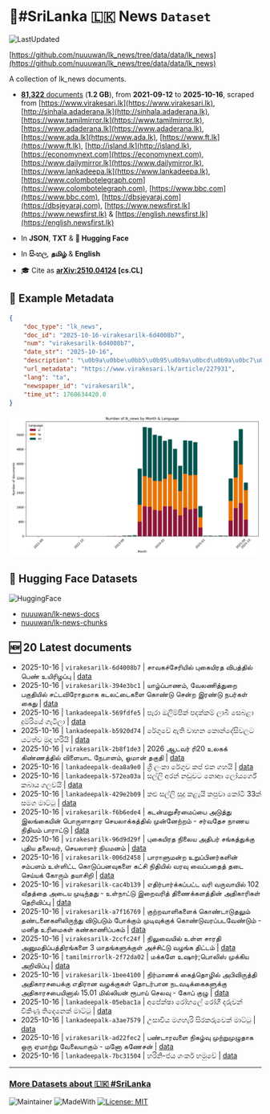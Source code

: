 # 📄#SriLanka 🇱🇰 News `Dataset`

![LastUpdated](https://img.shields.io/badge/last_updated-2025--10--17_03:14:45-green)

[https://github.com/nuuuwan/lk_news/tree/data/data/lk_news](https://github.com/nuuuwan/lk_news/tree/data/data/lk_news)

A collection of lk_news documents.

- [**81,322** documents](https://github.com/nuuuwan/lk_news/tree/data/data/lk_news) (**1.2 GB**), from **2021-09-12** to **2025-10-16**, scraped from [https://www.virakesari.lk](https://www.virakesari.lk), [http://sinhala.adaderana.lk](http://sinhala.adaderana.lk), [https://www.tamilmirror.lk](https://www.tamilmirror.lk), [https://www.adaderana.lk](https://www.adaderana.lk), [https://www.ada.lk](https://www.ada.lk), [https://www.ft.lk](https://www.ft.lk), [http://island.lk](http://island.lk), [https://economynext.com](https://economynext.com), [https://www.dailymirror.lk](https://www.dailymirror.lk), [https://www.lankadeepa.lk](https://www.lankadeepa.lk), [https://www.colombotelegraph.com](https://www.colombotelegraph.com), [https://www.bbc.com](https://www.bbc.com), [https://dbsjeyaraj.com](https://dbsjeyaraj.com), [https://www.newsfirst.lk](https://www.newsfirst.lk) & [https://english.newsfirst.lk](https://english.newsfirst.lk)

- In **JSON**, **TXT** & **🤗 Hugging Face**

- In **සිංහල**, **தமிழ்** & **English**

- 🎓 Cite as **[arXiv:2510.04124](https://arxiv.org/abs/2510.04124) [cs.CL]**

## 📝 Example Metadata

```json
{
    "doc_type": "lk_news",
    "doc_id": "2025-10-16-virakesarilk-6d4008b7",
    "num": "virakesarilk-6d4008b7",
    "date_str": "2025-10-16",
    "description": "\u0b9a\u0bbe\u0bb5\u0b95\u0b9a\u0bcd\u0b9a\u0bc7\u0bb0\u0bbf\u0baf\u0bbf\u0bb2\u0bcd \u0baa\u0bc1\u0b95\u0bc8\u0baf\u0bbf\u0bb0\u0ba4 \u0bb5\u0bbf\u0baa\u0ba4\u0bcd\u0ba4\u0bbf\u0bb2\u0bcd \u0baa\u0bc6\u0ba3\u0bcd \u0b89\u0baf\u0bbf\u0bb0\u0bbf\u0bb4\u0baa\u0bcd\u0baa\u0bc1",
    "url_metadata": "https://www.virakesari.lk/article/227931",
    "lang": "ta",
    "newspaper_id": "virakesarilk",
    "time_ut": 1760634420.0
}
```

![Chart](https://raw.githubusercontent.com/nuuuwan/lk_news/refs/heads/data/data/lk_news/docs_by_month_and_lang.png)

## 🤗 Hugging Face Datasets

![HuggingFace](https://img.shields.io/badge/-HuggingFace-FDEE21?style=for-the-badge&logo=HuggingFace)

- [nuuuwan/lk-news-docs](https://huggingface.co/datasets/nuuuwan/lk-news-docs)
- [nuuuwan/lk-news-chunks](https://huggingface.co/datasets/nuuuwan/lk-news-chunks)

## 🆕 20 Latest documents

- 2025-10-16 | `virakesarilk-6d4008b7` | சாவகச்சேரியில் புகையிரத விபத்தில் பெண் உயிரிழப்பு | [data](https://github.com/nuuuwan/lk_news/tree/data/data/lk_news/2020s/2025/2025-10-16-virakesarilk-6d4008b7)
- 2025-10-16 | `virakesarilk-394e3bc1` | யாழ்ப்பாணம், வேலணித்துறை பகுதியில் சட்டவிரோதமாக கடலட்டைகளை கொண்டு சென்ற இரண்டு நபர்கள் கைது | [data](https://github.com/nuuuwan/lk_news/tree/data/data/lk_news/2020s/2025/2025-10-16-virakesarilk-394e3bc1)
- 2025-10-16 | `lankadeepalk-569fdfe5` | පැරා ඔලිම්පික් පදක්කම් ලාබී සෙබළා දුම්රියේ ගැටිලා | [data](https://github.com/nuuuwan/lk_news/tree/data/data/lk_news/2020s/2025/2025-10-16-lankadeepalk-569fdfe5)
- 2025-10-16 | `lankadeepalk-b5920d74` | රේගුවේ ඇති වාහන කොන්දේසිවලට යටත්ව මුදා හරියි | [data](https://github.com/nuuuwan/lk_news/tree/data/data/lk_news/2020s/2025/2025-10-16-lankadeepalk-b5920d74)
- 2025-10-16 | `virakesarilk-2b8f1de3` | 2026 ஆடவர் ரி20 உலகக் கிண்ணத்தில் விளையாட நேபாளம், ஓமான் தகுதி | [data](https://github.com/nuuuwan/lk_news/tree/data/data/lk_news/2020s/2025/2025-10-16-virakesarilk-2b8f1de3)
- 2025-10-16 | `lankadeepalk-dea8a9e0` | ශ්‍රී ලංකා රේගුව කප් එක ගහයි | [data](https://github.com/nuuuwan/lk_news/tree/data/data/lk_news/2020s/2025/2025-10-16-lankadeepalk-dea8a9e0)
- 2025-10-16 | `lankadeepalk-572ea03a` | සල්ලි අරන් නඩුවට නොආ ලෝයර්ගේ කබාය ගලවයි | [data](https://github.com/nuuuwan/lk_news/tree/data/data/lk_news/2020s/2025/2025-10-16-lankadeepalk-572ea03a)
- 2025-10-16 | `lankadeepalk-429e2b09` | කළු සල්ලි සුදු කළැයි කපුවා කෝටි 33ක් සමග මාට්ටු | [data](https://github.com/nuuuwan/lk_news/tree/data/data/lk_news/2020s/2025/2025-10-16-lankadeepalk-429e2b09)
- 2025-10-16 | `virakesarilk-f6b6ede4` | கடன்மறுசீரமைப்பை அடுத்து இலங்கையின்  பொருளாதார செயலாக்கத்தில் முன்னேற்றம் - சர்வதேச நாணய நிதியம் பாராட்டு | [data](https://github.com/nuuuwan/lk_news/tree/data/data/lk_news/2020s/2025/2025-10-16-virakesarilk-f6b6ede4)
- 2025-10-16 | `virakesarilk-96d9d29f` | புகையிரத நிலைய  அதிபர் சங்கத்துக்கு  புதிய தலைவர், செயலாளர் நியமனம் | [data](https://github.com/nuuuwan/lk_news/tree/data/data/lk_news/2020s/2025/2025-10-16-virakesarilk-96d9d29f)
- 2025-10-16 | `virakesarilk-006d2458` | பாராளுமன்ற உறுப்பினர்களின் சம்பளம் உள்ளிட்ட கொடுப்பனவுகளை கட்சி நிதியில் வரவு வைப்பதைத் தடை செய்யக் கோரும் தயாசிறி | [data](https://github.com/nuuuwan/lk_news/tree/data/data/lk_news/2020s/2025/2025-10-16-virakesarilk-006d2458)
- 2025-10-16 | `virakesarilk-cac4b139` | எதிர்பார்க்கப்பட்ட வரி வருவாயில் 102 வீதத்தை அடைய முடிந்தது - உள்நாட்டு இறைவரித் திணைக்களத்தின் அதிகாரிகள் தெரிவிப்பு | [data](https://github.com/nuuuwan/lk_news/tree/data/data/lk_news/2020s/2025/2025-10-16-virakesarilk-cac4b139)
- 2025-10-16 | `virakesarilk-a7f16769` | குற்றவாளிகளைக் கொண்டாடுதலும் தண்டனைகளிலிருந்து விடுபடும் போக்கும் முடிவுக்குக் கொண்டுவரப்படவேண்டும் - மனித உரிமைகள் கண்காணிப்பகம் | [data](https://github.com/nuuuwan/lk_news/tree/data/data/lk_news/2020s/2025/2025-10-16-virakesarilk-a7f16769)
- 2025-10-16 | `virakesarilk-2ccfc24f` | நிலுவையில் உள்ள சாரதி அனுமதிப்பத்திரங்களை 3 மாதங்களுக்குள் அச்சிட்டு வழங்க திட்டம் | [data](https://github.com/nuuuwan/lk_news/tree/data/data/lk_news/2020s/2025/2025-10-16-virakesarilk-2ccfc24f)
- 2025-10-16 | `tamilmirrorlk-2f72da02` | மக்களே உஷார்;பொலிஸ் முக்கிய அறிவிப்பு | [data](https://github.com/nuuuwan/lk_news/tree/data/data/lk_news/2020s/2025/2025-10-16-tamilmirrorlk-2f72da02)
- 2025-10-16 | `virakesarilk-1bee4100` | நிர்மாணக் கைத்தொழில் அபிவிருத்தி அதிகாரசபைக்கு எதிரான வழக்குகள் தொடர்பான நடவடிக்கைகளுக்கு  அதிகாரசபையினால் 15.01 மில்லியன் ரூபாய் செலவு - கோப் குழு | [data](https://github.com/nuuuwan/lk_news/tree/data/data/lk_news/2020s/2025/2025-10-16-virakesarilk-1bee4100)
- 2025-10-16 | `lankadeepalk-05ebac1a` | අපේක්ෂා රෝහලේ රෝගී දරුවන් විකිණූ තිදෙනෙක් මාට්ටු | [data](https://github.com/nuuuwan/lk_news/tree/data/data/lk_news/2020s/2025/2025-10-16-lankadeepalk-05ebac1a)
- 2025-10-16 | `lankadeepalk-a3ae7579` | උසාවිය මගහැරි  සිරකරුවෙක් මාට්ටු | [data](https://github.com/nuuuwan/lk_news/tree/data/data/lk_news/2020s/2025/2025-10-16-lankadeepalk-a3ae7579)
- 2025-10-16 | `virakesarilk-ad22fec2` | பண்டாரவளை நிகழ்வு முற்றுமுழுதாக ஒரு ஏமாற்று வேலையாகும் - மனோ கணேசன் | [data](https://github.com/nuuuwan/lk_news/tree/data/data/lk_news/2020s/2025/2025-10-16-virakesarilk-ad22fec2)
- 2025-10-16 | `lankadeepalk-7bc31504` | හරිනි-ජය ශංකර් හමුවේ | [data](https://github.com/nuuuwan/lk_news/tree/data/data/lk_news/2020s/2025/2025-10-16-lankadeepalk-7bc31504)

---

### [More Datasets about 🇱🇰 #SriLanka](https://github.com/nuuuwan/lk_datasets)

![Maintainer](https://img.shields.io/badge/maintainer-nuuuwan-red)
![MadeWith](https://img.shields.io/badge/made_with-python-blue)
[![License: MIT](https://img.shields.io/badge/License-MIT-yellow.svg)](https://opensource.org/licenses/MIT)
